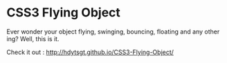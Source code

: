 # CSS3 Flying Object

Ever wonder your object flying, swinging, bouncing, floating and any other ing? Well, this is it. 

Check it out : http://hdytsgt.github.io/CSS3-Flying-Object/